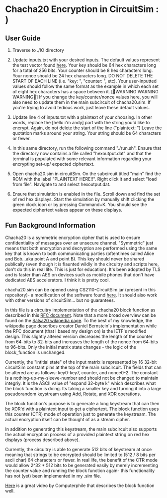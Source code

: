 # Chacha20 Encryption in CircuitSim : )

## User Guide
1. Traverse to ./IO directory

2. Update inputs.txt with your desired inputs. The default values represent the test vector found [here](https://www.rfc-editor.org/rfc/rfc7539#page-9). Your key should be 64 hex characters long for a total of 256 bits. Your counter should be 8 hex characters long. Your nonce should be 24 hex characters long. DO NOT DELETE THE START OF EACH LINE (i.e. "key: ", "counter: ", etc). Your user-inputted values should follow the same format as the example in which each set of eight hex characters has a space between it. [🚨WARNING WARNING WARNING🚨] If you change the key/counter/nonce values here, you will also need to update them in the main subcircuit of chacha20.sim. If you're trying to avoid tedious work, just leave these default values. 

3. Update line 4 of inputs.txt with a plaintext of your choosing. In other words, replace the [hello i'm andy] part with the string you'd like to encrypt. Again, do not delete the start of the line ("plaintext: ") Leave the quotation marks around your string. Your string should be 64 characters or fewer. 

4. In this same directory, run the following command "./run.sh". Ensure that the directory now contains a file called "hexoutput.dat" and that the terminal is populated with some relevant information regarding your encrypting set-up/ expected ciphertext. 

5. Open chacha20.sim in circuitSim. On the subcircuit titled "main" find the ROM with the label "PLAINTEXT HERE!!". Right click it and select "load from file". Navigate to and select hexoutput.dat. 

6. Ensure that simulation is enabled in the file. Scroll down and find the set of red hex displays. Start the simulation by manually shift clicking the green clock icon or by pressing Command+K. You should see the expected ciphertext values appear on these displays. 


## Fun Background Information
Chacha20 is a symmetric encryption cipher that is used to ensure confidentiality of messages over an unsecure channel. "Symmetric" just means that both encryption and decryption are performed using the same key that is known to both communicating parties (oftentimes called Alice and Bob...aka point A and point B). This key should never be shared publically (even though it is flaunted wildly in the circuitry and scripts here, don't do this in real life. This is just for education). It's been adopted by TLS and is faster than AES on devices such as mobile phones that don't have dedicated AES accelerators. I think it is pretty cool. 

chacha20.sim can be opened using CS2110-CircuitSim.jar (present in this repository)- a modification of the software found [here](https://github.com/ra4king/CircuitSim). It should also work with other versions of circuitSim... but no guarantees. 

In this file is a circuitry implementation of the chacha20 block function as described in this [RFC document](https://www.rfc-editor.org/rfc/rfc7539). 
Note that a more broad overview can be found on the [Salsa20 wikipedia page](https://en.wikipedia.org/wiki/Salsa20#ChaCha_variant). To the best of my
knowledge, the wikipedia page describes creator Daniel Bernstein's implementation while the RFC document (that I based my design on) is the IETF's modified
design. This slightly altered version decreases the length of the counter from 64-bits to 32-bits and increases the length of the nonce from 64-bits to 96-bits. 
Only the initial matrix state changes - the logic of the block_function is unchanged.

Currently, the "intitial state" of the input matrix is represented by 16 32-bit circuitSim constant pins at the top of the main subcircuit. The fields that can be altered are as follows: key0-key7, counter, and nonce0-2. The constant is a nothing-up-my-sleeve-number and should not be changed to maintain integriy. It is the ASCII value of "expand 32-byte k" which describes what the block function is doing. Its taking a smaller key and turning it into a large pseudorandom keystream using Add, Rotate, and XOR operations. 

The block function's purpose is to generate a long keystream that can then be XOR'd with a plaintext input to get a ciphertext. The block function uses this counter (CTR) mode of operation just to generate the keystream. The actual encryption itself can be thought of as a stream cipher. 

In addition to generating this keystream, the main subcircuit also supports the actual encryption process of a provided plaintext string on red hex displays (process described above). 

Currently, the circuitry is able to generate 512 bits of keystream at once meaning that strings to be encrypted should be limited to (512 / 8 bits per ascii char) 64 characters or fewer. In real life, the benefit of the CTR mode would allow 2^32 * 512 bits to be generated easily by merely incrementing the counter value and running the block function again- this functionality has not (yet) been implemented in my .sim file. 

[Here](https://www.youtube.com/watch?v=UeIpq-C-GSA&t=35s&ab_channel=Computerphile) is a great video by Computerphile that describes the block function well. 
